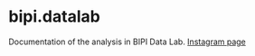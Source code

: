 # bipi.datalab
Documentation of the analysis in BIPI Data Lab.
[Instagram page](https://www.instagram.com/bipi.datalab/)
